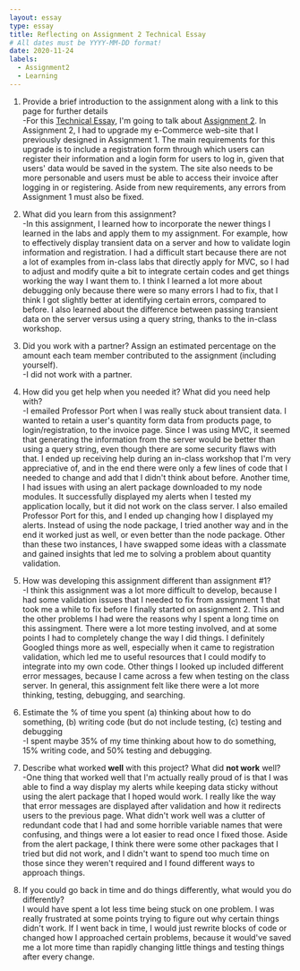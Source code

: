 ```yaml
---
layout: essay
type: essay
title: Reflecting on Assignment 2 Technical Essay
# All dates must be YYYY-MM-DD format!
date: 2020-11-24
labels:
  - Assignment2
  - Learning
---
```


1. Provide a brief introduction to the assignment along with a link to this page for further details<br>
-For this <a href="https://dport96.github.io/ITM352/morea/150.Assignment2/experience-Assignment2_retrospective.html">Technical Essay</a>, I'm going to talk about <a href="https://dport96.github.io/ITM352/morea/150.Assignment2/experience-Assignment2.html">Assignment 2</a>. In Assignment 2, I had to upgrade my e-Commerce web-site that I previously designed in Assignment 1. The main requirements for this upgrade is to include a registration form through which users can register their information and a login form for users to log in, given that users' data would be saved in the system. The site also needs to be more personable and users must be able to access their invoice after logging in or registering. Aside from new requirements, any errors from Assignment 1 must also be fixed.

2. What did you learn from this assignment?<br>
-In this assignment, I learned how to incorporate the newer things I learned in the labs and apply them to my assignment. For example, how to effectively display transient data on a server and how to validate login information and registration. I had a difficult start because there are not a lot of examples from in-class labs that directly apply for MVC, so I had to adjust and modify quite a bit to integrate certain codes and get things working the way I want them to. I think I learned a lot more about debugging only because there were so many errors I had to fix, that I think I got slightly better at identifying certain errors, compared to before. I also learned about the difference between passing transient data on the server versus using a query string, thanks to the in-class workshop.

3. Did you work with a partner? Assign an estimated percentage on the amount each team member contributed to the assignment (including yourself).<br>
-I did not work with a partner.

4. How did you get help when you needed it? What did you need help with?<br>
-I emailed Professor Port when I was really stuck about transient data. I wanted to retain a user's quantity form data from products page, to login/registration, to the invoice page. Since I was using MVC, it seemed that generating the information from the server would be better than using a query string, even though there are some security flaws with that. I ended up receiving help during an in-class workshop that I'm very appreciative of, and in the end there were only a few lines of code that I needed to change and add that I didn't think about before. Another time, I had issues with using an alert package downloaded to my node modules. It successfully displayed my alerts when I tested my application locally, but it did not work on the class server. I also emailed Professor Port for this, and I ended up changing how I displayed my alerts. Instead of using the node package, I tried another way and in the end it worked just as well, or even better than the node package. Other than these two instances, I have swapped some ideas with a classmate and gained insights that led me to solving a problem about quantity validation.


5. How was developing this assignment different than assignment #1?<br>
-I think this assignment was a lot more difficult to develop, because I had some validation issues that I needed to fix from assignment 1 that took me a while to fix before I finally started on assignment 2. This and the other problems I had were the reasons why I spent a long time on this assingment. There were a lot more testing involved, and at some points I had to completely change the way I did things. I definitely Googled things more as well, especially when it came to registration validation, which led me to useful resources that I could modify to integrate into my own code. Other things I looked up included different error messages, because I came across a few when testing on the class server. In general, this assignment felt like there were a lot more thinking, testing, debugging, and searching.


6. Estimate the % of time you spent (a) thinking about how to do something, (b) writing code (but do not include testing, (c) testing and debugging <br>
-I spent maybe 35% of my time thinking about how to do something, 15% writing code, and 50% testing and debugging.


7. Describe what worked <b>well</b> with this project? What did <b>not work</b> well?<br>
-One thing that worked well that I'm actually really proud of is that I was able to find a way display my alerts while keeping data sticky without using the alert package that I hoped would work. I really like the way that error messages are displayed after validation and how it redirects users to the previous page. What didn't work well was a clutter of redundant code that I had and some horrible variable names that were confusing, and things were a lot easier to read once I fixed those. Aside from the alert package, I think there were some other packages that I tried but did not work, and I didn't want to spend too much time on those since they weren't required and I found different ways to approach things.

8. If you could go back in time and do things differently, what would you do differently?<br>
I would have spent a lot less time being stuck on one problem. I was really frustrated at some points trying to figure out why certain things didn't work. If I went back in time, I would just rewrite blocks of code or changed how I approached certain problems, because it would've saved me a lot more time than rapidly changing little things and testing things after every change.
